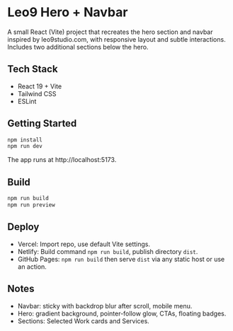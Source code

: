 # Leo9 Hero + Navbar

A small React (Vite) project that recreates the hero section and navbar inspired by leo9studio.com, with responsive layout and subtle interactions. Includes two additional sections below the hero.

## Tech Stack

- React 19 + Vite
- Tailwind CSS
- ESLint

## Getting Started

```bash
npm install
npm run dev
```

The app runs at http://localhost:5173.

## Build

```bash
npm run build
npm run preview
```

## Deploy

- Vercel: Import repo, use default Vite settings.
- Netlify: Build command `npm run build`, publish directory `dist`.
- GitHub Pages: `npm run build` then serve `dist` via any static host or use an action.

## Notes

- Navbar: sticky with backdrop blur after scroll, mobile menu.
- Hero: gradient background, pointer-follow glow, CTAs, floating badges.
- Sections: Selected Work cards and Services.
